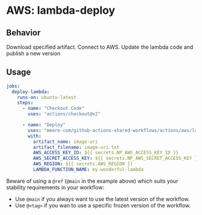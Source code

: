 # AWS: lambda-deploy

## Behavior

Download specified artifact.
Connect to AWS.
Update the lambda code and publish a new version

## Usage

```yaml
jobs:
  deploy-lambda:
    runs-on: ubuntu-latest
    steps:
      - name: "Checkout Code"
        uses: "actions/checkout@v2"

      - name: "Deploy"
        uses: "meero-com/github-actions-shared-workflows/actions/aws/lambda-deploy@main"
        with:
          artifact_name: image-uri
          artifact_filename: image-uri.txt
          AWS_ACCESS_KEY_ID: ${{ secrets.NP_AWS_ACCESS_KEY_ID }}
          AWS_SECRET_ACCESS_KEY: ${{ secrets.NP_AWS_SECRET_ACCESS_KEY }}
          AWS_REGION: ${{ secrets.AWS_REGION }}
          LAMBDA_FUNCTION_NAME: my-wonderful-lambda
```

Beware of using a `@ref` (`@main` in the example above) which suits your stability requirements in your workflow:

* Use `@main` if you always want to use the latest version of the workflow.
* Use `@<tag>` if you wan to use a specific frozen version of the workflow.
